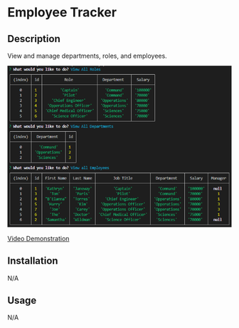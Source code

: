 # Employee Tracker
## Description
View and manage departments, roles, and employees.

![preview](./images/Screenshot.png)

[Video Demonstration](https://watch.screencastify.com/v/AMyNnl94xegNttUZo2bv)

## Installation
N/A
## Usage
N/A